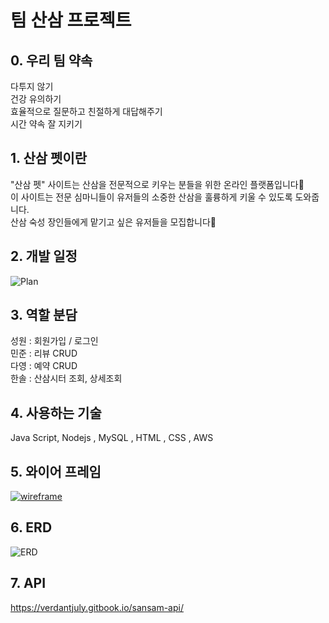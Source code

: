 # 팀 산삼 프로젝트

## 0. 우리 팀 약속

다투지 않기  
건강 유의하기  
효율적으로 질문하고 친절하게 대답해주기  
시간 약속 잘 지키기

## 1. 산삼 펫이란

"산삼 펫" 사이트는 산삼을 전문적으로 키우는 분들을 위한 온라인 플랫폼입니다🌱  
이 사이트는 전문 심마니들이 유저들의 소중한 산삼을 훌륭하게 키울 수 있도록 도와줍니다.  
산삼 숙성 장인들에게 맡기고 싶은 유저들을 모집합니다🎈

## 2. 개발 일정

![Plan](https://img1.daumcdn.net/thumb/R1280x0/?scode=mtistory2&fname=https://blog.kakaocdn.net/dn/byvVKH/btsnZZRsr1C/okAJcpRCYZYKCFCCKGSyc0/img.png)

## 3. 역할 분담

성원 : 회원가입 / 로그인  
민준 : 리뷰 CRUD  
다영 : 예약 CRUD  
한솔 : 산삼시터 조회, 상세조회

## 4. 사용하는 기술

Java Script, Nodejs , MySQL , HTML , CSS , AWS

## 5. 와이어 프레임

[![wireframe](https://verdantjuly.tistory.com/313)](https://img1.daumcdn.net/thumb/R1280x0/?scode=mtistory2&fname=https%3A%2F%2Fblog.kakaocdn.net%2Fdn%2FDAtOg%2FbtsnZ1obflC%2F7esgnDwF6BlYbLtFjJKKd0%2Fimg.png)

## 6. ERD

![ERD](https://img1.daumcdn.net/thumb/R1280x0/?scode=mtistory2&fname=https://blog.kakaocdn.net/dn/sjP0Y/btsn27BcZwE/eulEsyd2Eqo2ikKKZHhQVk/img.png)

## 7. API

https://verdantjuly.gitbook.io/sansam-api/
